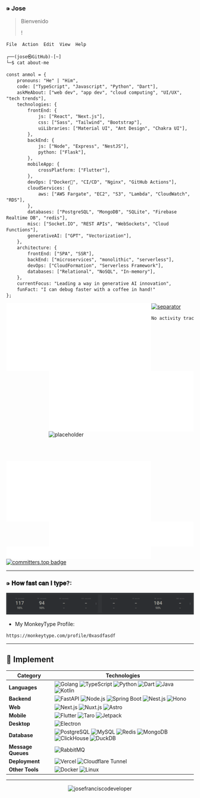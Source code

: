 ### ⁍ Jose


> Bienvenido 
>  
> 
>  !

```
File  Action  Edit  View  Help

┌──(jose㉿GitHub)-[~]
└─$ cat about-me

const anmol = {
    pronouns: "He" | "Him",
    code: ["TypeScript", "Javascript", "Python", "Dart"],
    askMeAbout: ["web dev", "app dev", "cloud computing", "UI/UX", "tech trends"],
    technologies: {
        frontEnd: {
            js: ["React", "Next.js"],
            css: ["Sass", "Tailwind", "Bootstrap"],
            uiLibraries: ["Material UI", "Ant Design", "Chakra UI"],
        },
        backEnd: {
            js: ["Node", "Express", "NestJS"],
            python: ["Flask"],
        },
        mobileApp: {
            crossPlatform: ["Flutter"],
        },
        devOps: ["Docker🐳", "CI/CD", "Nginx", "GitHub Actions"],
        cloudServices: {
            aws: ["AWS Fargate", "EC2", "S3", "Lambda", "CloudWatch", "RDS"],
        },
        databases: ["PostgreSQL", "MongoDB", "SQLite", "Firebase Realtime DB", "redis"],
        misc: ["Socket.IO", "REST APIs", "WebSockets", "Cloud Functions"],
        generativeAI: ["GPT", "Vectorization"],
    },
    architecture: {
        frontEnd: ["SPA", "SSR"],
        backEnd: ["microservices", "monolithic", "serverless"],
        devOps: ["CloudFormation", "Serverless Framework"],
        databases: ["Relational", "NoSQL", "In-memory"],
    },
    currentFocus: "Leading a way in generative AI innovation",
    funFact: "I can debug faster with a coffee in hand!"
};
```

[<img align="left" width="390" alt="📗 Classic" src="./metrics.classic.svg">](#)
[<img align="right" width="390" alt="🌸 Anilist " src="./metrics.plugin.anilist.svg">](#)
[<img align="right" width="390" height="80" alt="placeholder" src="https://gist.githubusercontent.com/lowlighter/3c6eaedf50273adfb7a510822672f570/raw/placeholder.svg">](#)

[<img align="left" width="390" alt="📅 Isometric calendar" src="./metrics.plugin.isocalendar.svg">](#)
[<img align="right" width="390" alt="📊 Languages indepth" src="./metrics.plugin.languages.indepth.svg">](#)

[<img width="100%" height="1" alt="separator" src="https://gist.githubusercontent.com/lowlighter/3c6eaedf50273adfb7a510822672f570/raw/placeholder.svg">](#)

[<img align="left" width="390" alt="📌 Topics icons" src="./metrics.plugin.topics.icons.svg">](#)


<!--START_SECTION:waka-->

```txt
No activity tracked
```

<!--END_SECTION:waka-->

[![committers.top badge](https://user-badge.committers.top/peru/josefranciscodeveloper.svg)](https://user-badge.committers.top/peru/josefranciscodeveloper)

---

### ⁍ 𝐇𝐨𝐰 𝐟𝐚𝐬𝐭 𝐜𝐚𝐧 𝐈 𝐭𝐲𝐩𝐞?:

![image](https://raw.githubusercontent.com/josefranciscodeveloper/josefranciscodeveloper/refs/heads/main/monkeytype.png)


- My MonkeyType Profile:
```
https://monkeytype.com/profile/0xasdfasdf
```

---

## 🥕 Implement

| **Category**      | **Technologies**                                                                                                                                                |
|--------------------|----------------------------------------------------------------------------------------------------------------------------------------------------------------|
| **Languages**      | ![Golang](https://img.shields.io/badge/-Golang-7F7F7F?style=flat-square&logo=go&logoColor=white) ![TypeScript](https://img.shields.io/badge/-TypeScript-3178C6?style=flat-square&logo=typescript&logoColor=white) ![Python](https://img.shields.io/badge/-Python-3776AB?style=flat-square&logo=python&logoColor=white) ![Dart](https://img.shields.io/badge/-Dart-0175C2?style=flat-square&logo=dart&logoColor=white) ![Java](https://img.shields.io/badge/-Java-007396?style=flat-square&logo=java&logoColor=white) ![Kotlin](https://img.shields.io/badge/-Kotlin-7F7F7F?style=flat-square&logo=kotlin&logoColor=white) |
| **Backend**        | ![FastAPI](https://img.shields.io/badge/-FastAPI-009688?style=flat-square&logo=fastapi&logoColor=white) ![Node.js](https://img.shields.io/badge/-Node.js-339933?style=flat-square&logo=node.js&logoColor=white) ![Spring Boot](https://img.shields.io/badge/-Spring%20Boot-6DB33F?style=flat-square&logo=springboot&logoColor=white) ![Nest.js](https://img.shields.io/badge/-Nest.js-ea2845?style=flat-square&logo=nestjs&logoColor=white) ![Hono](https://img.shields.io/badge/-Hono-646CFF?style=flat-square&logo=hono&logoColor=white) |
| **Web**            | ![Next.js](https://img.shields.io/badge/-Next.js-000000?style=flat-square&logo=nextdotjs&logoColor=white) ![Nuxt.js](https://img.shields.io/badge/-Nuxt.js-00C58E?style=flat-square&logo=nuxtdotjs&logoColor=white) ![Astro](https://img.shields.io/badge/-Astro-FF5D01?style=flat-square&logo=astro&logoColor=white) |
| **Mobile**         | ![Flutter](https://img.shields.io/badge/-Flutter-02569B?style=flat-square&logo=flutter&logoColor=white) ![Taro](https://img.shields.io/badge/-Taro-7F7F7F?style=flat-square) ![Jetpack](https://img.shields.io/badge/-Jetpack-7F7F7F?style=flat-square) |
| **Desktop**        | ![Electron](https://img.shields.io/badge/-Electron-47848F?style=flat-square&logo=electron&logoColor=white)                                                                                               |
| **Database**       | ![PostgreSQL](https://img.shields.io/badge/-PostgreSQL-4169E1?style=flat-square&logo=postgresql&logoColor=white) ![MySQL](https://img.shields.io/badge/-MySQL-4479A1?style=flat-square&logo=mysql&logoColor=white) ![Redis](https://img.shields.io/badge/-Redis-DC382D?style=flat-square&logo=redis&logoColor=white) ![MongoDB](https://img.shields.io/badge/-MongoDB-47A248?style=flat-square&logo=mongodb&logoColor=white) ![ClickHouse](https://img.shields.io/badge/-ClickHouse-7F7F7F?style=flat-square&logo=clickhouse&logoColor=white) ![DuckDB](https://img.shields.io/badge/-DuckDB-7F7F7F?style=flat-square) |
| **Message Queues** | ![RabbitMQ](https://img.shields.io/badge/-RabbitMQ-FF6600?style=flat-square&logo=rabbitmq&logoColor=white)                                                                                             |
| **Deployment**     | ![Vercel](https://img.shields.io/badge/-Vercel-000000?style=flat-square&logo=vercel&logoColor=white) ![Cloudflare Tunnel](https://img.shields.io/badge/-Cloudflare%20Tunnel-F38020?style=flat-square&logo=cloudflare&logoColor=white) |
| **Other Tools**    | ![Docker](https://img.shields.io/badge/-Docker-2496ED?style=flat-square&logo=docker&logoColor=white) ![Linux](https://img.shields.io/badge/-Linux-FCC624?style=flat-square&logo=linux&logoColor=black)                            |


---

<p align="center"> <img src="https://komarev.com/ghpvc/?username=josefranciscodeveloper&label=Profile%20views&color=0e75b6&style=flat" alt="josefranciscodeveloper" /> </p>
